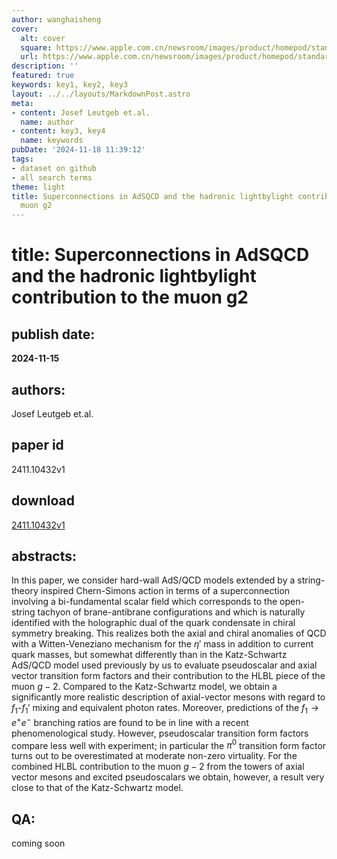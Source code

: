 ```yaml
---
author: wanghaisheng
cover:
  alt: cover
  square: https://www.apple.com.cn/newsroom/images/product/homepod/standard/Apple-HomePod-hero-230118_big.jpg.large_2x.jpg
  url: https://www.apple.com.cn/newsroom/images/product/homepod/standard/Apple-HomePod-hero-230118_big.jpg.large_2x.jpg
description: ''
featured: true
keywords: key1, key2, key3
layout: ../../layouts/MarkdownPost.astro
meta:
- content: Josef Leutgeb et.al.
  name: author
- content: key3, key4
  name: keywords
pubDate: '2024-11-18 11:39:12'
tags:
- dataset on github
- all search terms
theme: light
title: Superconnections in AdSQCD and the hadronic lightbylight contribution to the
  muon g2
---
```


# title: Superconnections in AdSQCD and the hadronic lightbylight contribution to the muon g2 
## publish date: 
**2024-11-15** 
## authors: 
  Josef Leutgeb et.al. 
## paper id
2411.10432v1
## download
[2411.10432v1](http://arxiv.org/abs/2411.10432v1)
## abstracts:
In this paper, we consider hard-wall AdS/QCD models extended by a string-theory inspired Chern-Simons action in terms of a superconnection involving a bi-fundamental scalar field which corresponds to the open-string tachyon of brane-antibrane configurations and which is naturally identified with the holographic dual of the quark condensate in chiral symmetry breaking. This realizes both the axial and chiral anomalies of QCD with a Witten-Veneziano mechanism for the $\eta'$ mass in addition to current quark masses, but somewhat differently than in the Katz-Schwartz AdS/QCD model used previously by us to evaluate pseudoscalar and axial vector transition form factors and their contribution to the HLBL piece of the muon $g-2$. Compared to the Katz-Schwartz model, we obtain a significantly more realistic description of axial-vector mesons with regard to $f_1$-$f_1'$ mixing and equivalent photon rates. Moreover, predictions of the $f_1\to e^+e^-$ branching ratios are found to be in line with a recent phenomenological study. However, pseudoscalar transition form factors compare less well with experiment; in particular the $\pi^0$ transition form factor turns out to be overestimated at moderate non-zero virtuality. For the combined HLBL contribution to the muon $g-2$ from the towers of axial vector mesons and excited pseudoscalars we obtain, however, a result very close to that of the Katz-Schwartz model.
## QA:
coming soon
